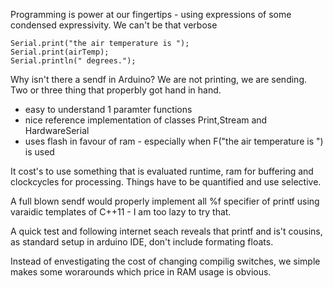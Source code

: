 Programming is power at our fingertips - using expressions of some condensed expressivity. We can't be that verbose

    Serial.print("the air temperature is ");
    Serial.print(airTemp);
    Serial.println(" degrees.");

Why isn't there a sendf in Arduino? We are not printing, we are sending. Two or three thing that properbly got hand in hand.

- easy to understand 1 paramter functions
- nice reference implementation of classes Print,Stream and HardwareSerial
- uses flash in favour of ram - especially when F("the air temperature is ") is used
    
It cost's to use something that is evaluated runtime, ram for buffering and clockcycles for processing. Things have to be quantified and use selective.
    
A full blown sendf would properly implement all %f specifier of printf using varaidic templates of C++11 - I am too lazy to try that.

A quick test and following internet seach reveals that printf and is't cousins, as standard setup in arduino IDE, don't include formating floats.

Instead of envestigating the cost of changing compilig switches, we simple makes some worarounds which price in RAM usage is obvious.

